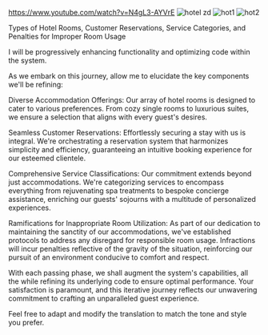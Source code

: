 https://www.youtube.com/watch?v=N4gL3-AYVrE
![hotel zd](https://github.com/MateuszSzymanski1984/APEX_ORACLE_API/assets/114407960/fccd108a-8b8b-485e-a276-45de012ebd82)
![hot1](https://github.com/MateuszSzymanski1984/APEX_ORACLE_API/assets/114407960/cfab2770-b514-4c87-8e2f-d4257ded44d2)
![hot2](https://github.com/MateuszSzymanski1984/APEX_ORACLE_API/assets/114407960/6a4a59ed-e09c-4de9-8156-ddd73685a3e3)




Types of Hotel Rooms, Customer Reservations, Service Categories, and Penalties for Improper Room Usage

I will be progressively enhancing functionality and optimizing code within the system.

As we embark on this journey, allow me to elucidate the key components we'll be refining:

Diverse Accommodation Offerings: Our array of hotel rooms is designed to cater to various preferences. From cozy single rooms to luxurious suites, we ensure a selection that aligns with every guest's desires.

Seamless Customer Reservations: Effortlessly securing a stay with us is integral. We're orchestrating a reservation system that harmonizes simplicity and efficiency, guaranteeing an intuitive booking experience for our esteemed clientele.

Comprehensive Service Classifications: Our commitment extends beyond just accommodations. We're categorizing services to encompass everything from rejuvenating spa treatments to bespoke concierge assistance, enriching our guests' sojourns with a multitude of personalized experiences.

Ramifications for Inappropriate Room Utilization: As part of our dedication to maintaining the sanctity of our accommodations, we've established protocols to address any disregard for responsible room usage. Infractions will incur penalties reflective of the gravity of the situation, reinforcing our pursuit of an environment conducive to comfort and respect.

With each passing phase, we shall augment the system's capabilities, all the while refining its underlying code to ensure optimal performance. Your satisfaction is paramount, and this iterative journey reflects our unwavering commitment to crafting an unparalleled guest experience.

Feel free to adapt and modify the translation to match the tone and style you prefer.
